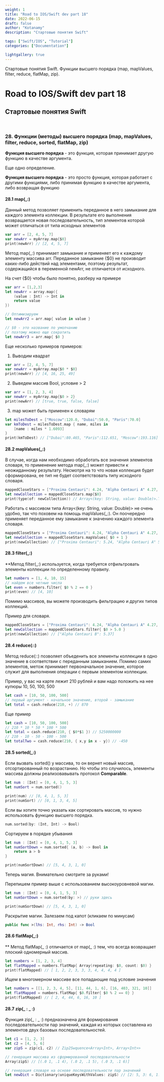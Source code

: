 ```yaml
---
weight: 1
title: "Road to IOS/Swift dev part 18"
date: 2022-06-15
draft: false
author: "Kotanamy"
description: "Стартовые понятия Swift"

tags: ["Swift/IOS", "Tutorial"]
categories: ["Documentation"]

lightgallery: true
---
```


Стартовые понятия Swift. Функции высшего порядка (map, mapValues, filter, reduce, flatMap, zip).

<!--more-->

# Road to IOS/Swift dev part 18
## **Стартовые понятия Swift**

<br>

### 28. **Функции (методы) высшего порядка (map, mapValues, filter, reduce, sorted, flatMap, zip)**

**Функция высшего порядка** - это функция, которая принимает другую функцию в качестве аргумента.

Еще одно определение.

**Функция высшего порядка** - это просто функция, которая работает с другими функциями, либо принимая функцию в качестве аргумента, либо возвращая функцию

#### **28.1 map(_:)**

Данный метод позволяет применить переданное в него замыкание для каждого элемента коллекции. В результате его выполнения возвращается новая последовательность, тип элементов которой может отличаться от типа исходных элементов

```Swift
var arr = [2, 4, 5, 7]
var newArr = myArray.map{$0}
print(newArr) // [2, 4, 5, 7]
```

Метод map(_:) принимает замыкание и применяет его к каждому элементу массива arr. Переданное замыкание {$0} не производит каких-либо действий над элементами, поэтому результат, содержащийся в переменной newArr, не отличается от исходного.

На счет {$0} чтобы было понятно, разберу на примере

```Swift
var arr = [1,2,3]
let newArr = array.map({
    (value : Int) -> Int in
    return value
})

// Оптимизируем
let newArr2 = arr.map{ value in value }

// $0 - это название по умолчанию
// поэтому можно еще сократить
let newArr3 = arr.map{ $0 }
```

Еще несколько примеров примеров:
1. Выводим квадрат
```Swift
var arr = [2, 4, 5, 7]
var newArr = myArray.map{$0 * $0}
print(newArr) // [4, 16, 25, 49]
```
2. Выведем массив Bool, условие > 2
```Swift
var arr = [1, 2, 3, 4]
var newArr = myArray.map{$0 > 2}
print(newArr) // [true, true, false, false]
```
3. map может быть применен к словарям
```Swift
let milesToDest = ["Moscow":120.0, "Dubai":50.0, "Paris":70.0]
var kmToDest = milesToDest.map { name, miles in
    [name : miles * 1.6093] 
}
print(kmToDest) // ["Dubai":80.465, "Paris":112.651, "Moscow":193.116]
```

#### **28.2 mapValues(_:)**

В случае, когда нам необходимо обработать все значения элементов словаря, то применение метода map(_:) может привести к неожиданному результату. Несмотря на то что новая коллекция будет сформирована, ее тип не будет соответствовать типу исходного словаря.

```Swift
mappedCloseStars = ["Proxima Centauri": 4.24, "Alpha Centauri A" 4.27, "Alpha Centauri B": 5.37]
let newCollection = mappedCloseStars.map{$0}
print(type(of: newCollection)) // Array<(key: String, value: Double)>.Type
```

Работать с массивом типа Array<(key: String, value: Double)> не очень удобно, так что поховем на помощь mapValues(_:). Он поочередно применяет переданное ему замыкание к значению каждого элемента словаря.

```Swift
mappedCloseStars = ["Proxima Centauri": 4.24, "Alpha Centauri A" 4.27, "Alpha Centauri B": 5.37]
let newCollection = mappedCloseStars.mapValues{ $0 + 1 }
print(newCollection) // ["Proxima Centauri": 5.24, "Alpha Centauri A" 5.27, "Alpha Centauri B": 6.37]
```

#### **28.3 filter(_:)**

**Метод filter(_:) используется, когда требуется отфильтровать элементы коллекции по определенному правилу.

```Swift
let numbers = [1, 4, 10, 15]
// найдем все четные числа
let even = numbers.filter{ $0 % 2 == 0 }
print(even) // [4, 10]
```

Помимо массивов, вы можете производить фильтрацию и других типов коллекций.

Пример для словаря.
```Swift
mappedCloseStars = ["Proxima Centauri": 4.24, "Alpha Centauri A" 4.27, "Alpha Centauri B": 5.37]
let newCollection = mappedCloseStars.filter{ $0 > 5.0 }
print(newCollection) // ["Alpha Centauri B": 5.37]
```

#### **28.4 reduce(_:_:)**

Метод reduce(_:_:) позволяет объеденить все элементы коллекции в одно значение в соответствии с переданным замыканием. Помимо самих элементов, метож принимает первоначальное значение, которое служит для выполнения операции с первым элементом коллекции.

Пример, у вас на карте лежит 210 рублей и вам надо положить на нее купюры 10, 50, 100, 500
```Swift
let cash = [10, 50, 100, 500]
// первый аргумент - начальное значение, второй - замыкание
let total = cash.reduce(210, +) // 870
```

Еще пример
```Swift
let cash = [10, 50, 100, 500]
// 210 * 10 * 50 * 100 * 500
let total = cash.reduce(210, { $0*$1 }) // 5250000000
// 210 - 10 - 50 - 100 - 500
let totalTwo = cash.reduce(210, { x,y in x - y}) // -450
```

#### **28.5 sorted(_:)**

Если вызвать sorted() у массива, то он вернет новый массив, отсортированный по возрастанию. Но чтобы это случилось, элементы массива должны реализовавывать протокол **Comparable**.
```Swift
let num : [Int] = [0, 4, 1, 5, 3]
let numSort = num.sorted()

print(num) // [0, 4, 1, 5, 3]
print(numSort) // [0, 1, 3, 4, 5]
```

Если вы хотите точно указать как сортировать массив, то нужно использовать функцию высшего порядка.
```Swift
num.sorted(by: (Int, Int) -> Bool)
```

Сортируем в порядке убывания
```Swift
let num : [Int] = [0, 4, 1, 5, 3]
let numSortDown = num.sorted{ (a, b) -> Bool in
    return a > b
}

print(numSortDown) // [5, 4, 3, 1, 0]
```

Теперь магия. Внимательно смотрите за руками!

Перепишем пример выше с использованием высокоуровневой магии.
```Swift
let num : [Int] = [0, 4, 1, 5, 3]
let numSortDown = num.sorted(by: >) // руки здесь

print(numSortDown) // [5, 4, 3, 1, 0]
```

Раскрытие магии. Залезаем под капот (кликаем по минусам)
```Swift
public func >(lhs: Int, rhs: Int) -> Bool
```

#### **28.6 flatMap(_:)**
**
Метод flatMap(_ :) отличается от map(_ :) тем, что всегда возвращает плоский одномерный массив.

```Swift
let numbers = [1, 2, 3, 4]
let flatMapped = numbers.flatMap{ Array(repeating: $0, count: $0) }
print(flatMapped) // [ 1, 2, 2, 3, 3, 3, 4, 4, 4, 4 ]
```

Ищем в многомерном массиве все попадающие под условие значения

```Swift
let numbers = [[1, 2, 3, 4, 5], [11, 44, 1, 6], [16, 403, 321, 10]]
let flatMapped = numbers.flatMap{ $0.filter{ $0 % 2 == 0} }
print(flatMapped) // [ 2, 4, 44, 6, 16, 10 ]
```

#### **28.7 zip(_ : _ :)**

Функция zip(_ : _ :) предназначена для формирования последовательности пар значений, каждая из которых составлена из элементов двух базовых последовательностей.

```Swift
let c1 = [1, 2, 3]
let c2 = [4, 5, 6]
var zipS = zip(c1, c2) // Zip2Swquence<Array<Int>, Array<Int>>

// генерация массива из сформированной последовательности
Array(zipS) // [(.0 1, .1 4), (.0 2, .1 5), (.0 3, .1 6)]

// генерация словаря на основе последовательности пар значений
let newDict = Dictionary(uniqueKeysWithValues: zipS) // [2: 5, 3: 6, 1: 4]
```